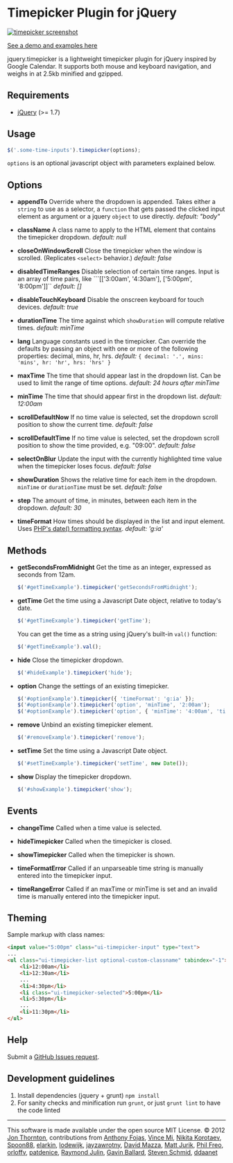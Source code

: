 Timepicker Plugin for jQuery
========================

[<img src="http://jonthornton.github.com/jquery-timepicker/lib/screenshot.png" alt="timepicker screenshot" />](http://jonthornton.github.com/jquery-timepicker)

[See a demo and examples here](http://jonthornton.github.com/jquery-timepicker)

jquery.timepicker is a lightweight timepicker plugin for jQuery inspired by Google Calendar. It supports both mouse and keyboard navigation, and weighs in at 2.5kb minified and gzipped.

Requirements
------------
* [jQuery](http://jquery.com/) (>= 1.7)

Usage
-----

```javascript
$('.some-time-inputs').timepicker(options);
```

```options``` is an optional javascript object with parameters explained below.

Options
-------

- **appendTo**
Override where the dropdown is appended.
Takes either a `string` to use as a selector, a `function` that gets passed the clicked input element as argument or a jquery `object` to use directly.
*default: "body"*

- **className**
A class name to apply to the HTML element that contains the timepicker dropdown.
*default: null*

- **closeOnWindowScroll**
Close the timepicker when the window is scrolled. (Replicates ```<select>``` behavior.)
*default: false*

- **disabledTimeRanges**
Disable selection of certain time ranges. Input is an array of time pairs, like ```[['3:00am', '4:30am'], ['5:00pm', '8:00pm']]``
*default: []*

- **disableTouchKeyboard**
Disable the onscreen keyboard for touch devices.
*default: true*

- **durationTime**
The time against which ```showDuration``` will compute relative times.
*default: minTime*

- **lang**
Language constants used in the timepicker. Can override the defaults by passing an object with one or more of the following properties: decimal, mins, hr, hrs.
*default:* ```{
	decimal: '.',
	mins: 'mins',
	hr: 'hr',
	hrs: 'hrs'
}```

- **maxTime**
The time that should appear last in the dropdown list. Can be used to limit the range of time options.
*default: 24 hours after minTime*

- **minTime**
The time that should appear first in the dropdown list.
*default: 12:00am*

- **scrollDefaultNow**
If no time value is selected, set the dropdown scroll position to show the current time.
*default: false*

- **scrollDefaultTime**
If no time value is selected, set the dropdown scroll position to show the time provided, e.g. "09:00".
*default: false*

- **selectOnBlur**
Update the input with the currently highlighted time value when the timepicker loses focus.
*default: false*

- **showDuration**
Shows the relative time for each item in the dropdown. ```minTime``` or ```durationTime``` must be set.
*default: false*

- **step**
The amount of time, in minutes, between each item in the dropdown.
*default: 30*

- **timeFormat**
How times should be displayed in the list and input element. Uses [PHP's date() formatting syntax](http://php.net/manual/en/function.date.php).
*default: 'g:ia'*

Methods
-------

- **getSecondsFromMidnight**
Get the time as an integer, expressed as seconds from 12am.

	```javascript
	$('#getTimeExample').timepicker('getSecondsFromMidnight');
	```

- **getTime**
Get the time using a Javascript Date object, relative to today's date.

	```javascript
	$('#getTimeExample').timepicker('getTime');
	```

	You can get the time as a string using jQuery's built-in ```val()``` function:

	```javascript
	$('#getTimeExample').val();
	```

- **hide**
Close the timepicker dropdown.

	```javascript
	$('#hideExample').timepicker('hide');
	```

- **option**
Change the settings of an existing timepicker.

	```javascript
	$('#optionExample').timepicker({ 'timeFormat': 'g:ia' });
	$('#optionExample').timepicker('option', 'minTime', '2:00am');
	$('#optionExample').timepicker('option', { 'minTime': '4:00am', 'timeFormat': 'H:i' });
	```

- **remove**
Unbind an existing timepicker element.

	```javascript
	$('#removeExample').timepicker('remove');
	```

- **setTime**
Set the time using a Javascript Date object.

	```javascript
	$('#setTimeExample').timepicker('setTime', new Date());
	```

- **show**
Display the timepicker dropdown.

	```javascript
	$('#showExample').timepicker('show');
	```

Events
------

- **changeTime**
Called when a time value is selected.

- **hideTimepicker**
Called when the timepicker is closed.

- **showTimepicker**
Called when the timepicker is shown.

- **timeFormatError**
Called if an unparseable time string is manually entered into the timepicker input.

- **timeRangeError**
Called if an maxTime or minTime is set and an invalid time is manually entered into the timepicker input.

Theming
-------

Sample markup with class names:

```html
<input value="5:00pm" class="ui-timepicker-input" type="text">
...
<ul class="ui-timepicker-list optional-custom-classname" tabindex="-1">
	<li>12:00am</li>
	<li>12:30am</li>
	...
	<li>4:30pm</li>
	<li class="ui-timepicker-selected">5:00pm</li>
	<li>5:30pm</li>
	...
	<li>11:30pm</li>
</ul>
```

Help
----

Submit a [GitHub Issues request](https://github.com/jonthornton/jquery-timepicker/issues/new).

Development guidelines
----------------------

1. Install dependencies (jquery + grunt) `npm install`
2. For sanity checks and minification run `grunt`, or just `grunt lint` to have the code linted

- - -

This software is made available under the open source MIT License. &copy; 2012 [Jon Thornton](http://www.jonthornton.com), contributions from [Anthony Fojas](https://github.com/fojas), [Vince Mi](https://github.com/vinc3m1), [Nikita Korotaev](https://github.com/websirnik), [Spoon88](https://github.com/Spoon88), [elarkin](https://github.com/elarkin), [lodewijk](https://github.com/lodewijk), [jayzawrotny](https://github.com/jayzawrotny), [David Mazza](https://github.com/dmzza), [Matt Jurik](https://github.com/exabytes18), [Phil Freo](https://github.com/philfreo), [orloffv](https://github.com/orloffv), [patdenice](https://github.com/patdenice), [Raymond Julin](https://github.com/nervetattoo), [Gavin Ballard](https://github.com/gavinballard), [Steven Schmid](https://github.com/stevschmid), [ddaanet](https://github.com/ddaanet)
